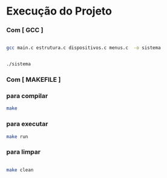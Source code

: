 # Execução do Projeto

### Com [ GCC ]

```bash

gcc main.c estrutura.c dispositivos.c menus.c  -o sistema

```

```bash

./sistema

```


### Com [ MAKEFILE ]

### para compilar
```bash
make
```

### para executar
```bash
make run
```

### para limpar
```bash

make clean

```